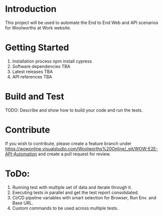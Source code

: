 # Introduction 
This project will be used to automate the End to End Web and API scenarios for Woolworths at Work website.

# Getting Started
1.	Installation process
    npm install cypress
2.	Software dependencies
    TBA
3.	Latest releases
    TBA
4.	API references
    TBA

# Build and Test
TODO: Describe and show how to build your code and run the tests. 

# Contribute
If you wish to contribute, please create a feature branch under https://wowonline.visualstudio.com/Woolworths%20Online/_git/WOW-E2E-API-Automation and create a pull request for review.

# ToDo:
1. Running test with multiple set of data and iterate through it.
2. Executing tests in parallel and get the test report consolidated.
3. CI/CD pipeline variables with smart selection for Browser, Run Env. and Base URL.
4. Custom commands to be used across multiple tests.
